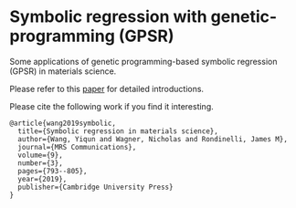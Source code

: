 # Symbolic regression with genetic-programming (GPSR)
Some applications of genetic programming-based symbolic regression (GPSR) in materials science.

Please refer to this [paper](https://www.cambridge.org/core/journals/mrs-communications/article/symbolic-regression-in-materials-science/A5836F4AF5E9395A9B27541C5042A7F3) for detailed introductions.

Please cite the following work if you find it interesting.
```
@article{wang2019symbolic,
  title={Symbolic regression in materials science},
  author={Wang, Yiqun and Wagner, Nicholas and Rondinelli, James M},
  journal={MRS Communications},
  volume={9},
  number={3},
  pages={793--805},
  year={2019},
  publisher={Cambridge University Press}
}
```

